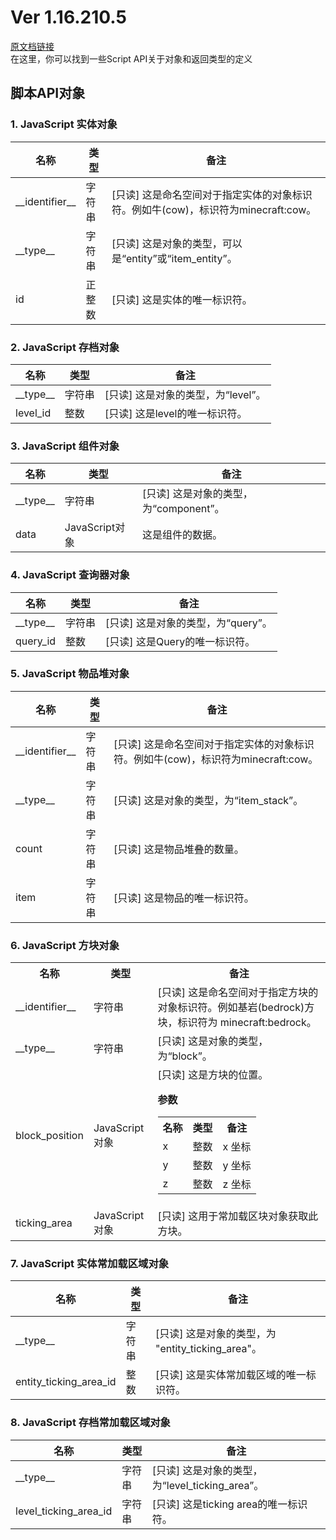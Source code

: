 # Ver 1.16.210.5
[原文档链接](https://bedrock.dev/docs/stable/Scripting)<br>
在这里，你可以找到一些Script API关于对象和返回类型的定义

## 脚本API对象


### 1. JavaScript 实体对象
名称 | 类型 | 备注
-|-|-
\_\_identifier\_\_ | 字符串 | [只读] 这是命名空间对于指定实体的对象标识符。例如牛(cow)，标识符为minecraft:cow。
\_\_type\_\_ | 字符串 | [只读] 这是对象的类型，可以是“entity”或“item_entity”。
id | 正整数 | [只读] 这是实体的唯一标识符。

### 2. JavaScript 存档对象
名称 | 类型 | 备注
-|-|-
\_\_type\_\_ | 字符串 | [只读] 这是对象的类型，为“level”。
level_id | 整数 | [只读] 这是level的唯一标识符。

### 3. JavaScript 组件对象
名称 | 类型 | 备注
-|-|-
\_\_type\_\_ | 字符串 | [只读] 这是对象的类型，为“component”。
data | JavaScript对象 | 这是组件的数据。

### 4. JavaScript 查询器对象
名称 | 类型 | 备注
-|-|-
\_\_type\_\_ | 字符串 | [只读] 这是对象的类型，为“query”。
query_id | 整数 | [只读] 这是Query的唯一标识符。

### 5. JavaScript 物品堆对象
名称 | 类型 | 备注
-|-|-
\_\_identifier\_\_ | 字符串 | [只读] 这是命名空间对于指定实体的对象标识符。例如牛(cow)，标识符为minecraft:cow。
\_\_type\_\_ | 字符串 | [只读] 这是对象的类型，为“item_stack”。
count | 字符串 | [只读] 这是物品堆叠的数量。
item | 字符串 | [只读] 这是物品的唯一标识符。

### 6. JavaScript 方块对象
<table><tbody><tr> <th>名称</th> <th>类型</th><th>备注</th> </tr><tr>
<td>__identifier__</td>
<td>字符串</td>
<td>[只读] 这是命名空间对于指定方块的对象标识符。例如基岩(bedrock)方块，标识符为 minecraft:bedrock。<br></td></tr><tr>
<td>__type__</td>
<td>字符串</td>
<td>[只读] 这是对象的类型，为“block”。<br></td></tr><tr>
<td>block_position</td>
<td>JavaScript对象</td>
<td>[只读] 这是方块的位置。<br>
<!-- Markdown表格不支持嵌套就离谱 -->

**参数**
<table><tbody><tr> <th>名称</th> <th>类型</th><th>备注</th></tr><tr>
<td>x</td>
<td>整数</td>
<td>x 坐标<br></td></tr><tr>
<td>y</td>
<td>整数</td>
<td>y 坐标<br></td></tr><tr>
<td>z</td>
<td>整数</td>
<td>z 坐标<br></td></tr></tbody></table>
</td></tr><tr>
<td>ticking_area</td>
<td>JavaScript 对象</td>
<td>[只读] 这用于常加载区块对象获取此方块。<br></td></tr></tbody></table>

### 7. JavaScript 实体常加载区域对象
名称 | 类型 | 备注
-|-|-
\_\_type\_\_ | 字符串 | [只读] 这是对象的类型，为 "entity_ticking_area"。
entity_ticking_area_id | 整数 | [只读] 这是实体常加载区域的唯一标识符。

### 8. JavaScript 存档常加载区域对象
名称 | 类型 | 备注
-|-|-
\_\_type\_\_ | 字符串 | [只读] 这是对象的类型，为“level_ticking_area”。
level_ticking_area_id | 字符串 | [只读] 这是ticking area的唯一标识符。